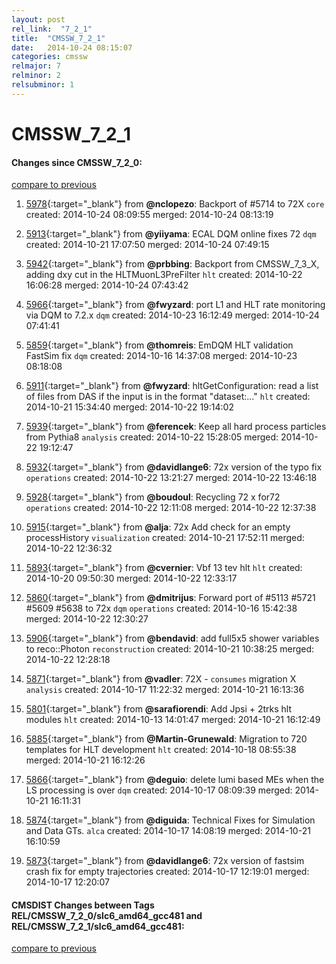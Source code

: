 ```yaml
---
layout: post
rel_link:  "7_2_1"
title:  "CMSSW_7_2_1"
date:   2014-10-24 08:15:07
categories: cmssw
relmajor: 7
relminor: 2
relsubminor: 1
---
```


# CMSSW_7_2_1
#### Changes since CMSSW_7_2_0:

[compare to previous](https://github.com/cms-sw/cmssw/compare/CMSSW_7_2_0...CMSSW_7_2_1)



1. [5978](http://github.com/cms-sw/cmssw/pull/5978){:target="_blank"}  from **@nclopezo**: Backport of #5714 to 72X `core`  created: 2014-10-24 08:09:55 merged: 2014-10-24 08:13:19

2. [5913](http://github.com/cms-sw/cmssw/pull/5913){:target="_blank"}  from **@yiiyama**: ECAL DQM online fixes 72 `dqm`  created: 2014-10-21 17:07:50 merged: 2014-10-24 07:49:15

3. [5942](http://github.com/cms-sw/cmssw/pull/5942){:target="_blank"}  from **@prbbing**: Backport from CMSSW_7_3_X, adding dxy cut in the HLTMuonL3PreFilter `hlt`  created: 2014-10-22 16:06:28 merged: 2014-10-24 07:43:42

4. [5966](http://github.com/cms-sw/cmssw/pull/5966){:target="_blank"}  from **@fwyzard**: port L1 and HLT rate monitoring via DQM to 7.2.x `dqm`  created: 2014-10-23 16:12:49 merged: 2014-10-24 07:41:41

5. [5859](http://github.com/cms-sw/cmssw/pull/5859){:target="_blank"}  from **@thomreis**: EmDQM HLT validation FastSim fix `dqm`  created: 2014-10-16 14:37:08 merged: 2014-10-23 08:18:08

6. [5911](http://github.com/cms-sw/cmssw/pull/5911){:target="_blank"}  from **@fwyzard**: hltGetConfiguration: read a list of files from DAS if the input is in the format "dataset:..." `hlt`  created: 2014-10-21 15:34:40 merged: 2014-10-22 19:14:02

7. [5939](http://github.com/cms-sw/cmssw/pull/5939){:target="_blank"}  from **@ferencek**: Keep all hard process particles from Pythia8 `analysis`  created: 2014-10-22 15:28:05 merged: 2014-10-22 19:12:47

8. [5932](http://github.com/cms-sw/cmssw/pull/5932){:target="_blank"}  from **@davidlange6**: 72x version of the typo fix `operations`  created: 2014-10-22 13:21:27 merged: 2014-10-22 13:46:18

9. [5928](http://github.com/cms-sw/cmssw/pull/5928){:target="_blank"}  from **@boudoul**: Recycling 72 x for72 `operations`  created: 2014-10-22 12:11:08 merged: 2014-10-22 12:37:38

10. [5915](http://github.com/cms-sw/cmssw/pull/5915){:target="_blank"}  from **@alja**: 72x Add check for an empty processHistory `visualization`  created: 2014-10-21 17:52:11 merged: 2014-10-22 12:36:32

11. [5893](http://github.com/cms-sw/cmssw/pull/5893){:target="_blank"}  from **@cvernier**: Vbf 13 tev hlt `hlt`  created: 2014-10-20 09:50:30 merged: 2014-10-22 12:33:17

12. [5860](http://github.com/cms-sw/cmssw/pull/5860){:target="_blank"}  from **@dmitrijus**: Forward port of #5113 #5721 #5609 #5638 to 72x `dqm`  `operations`  created: 2014-10-16 15:42:38 merged: 2014-10-22 12:30:27

13. [5906](http://github.com/cms-sw/cmssw/pull/5906){:target="_blank"}  from **@bendavid**: add full5x5 shower variables to reco::Photon `reconstruction`  created: 2014-10-21 10:38:25 merged: 2014-10-22 12:28:18

14. [5871](http://github.com/cms-sw/cmssw/pull/5871){:target="_blank"}  from **@vadler**: 72X - `consumes` migration X `analysis`  created: 2014-10-17 11:22:32 merged: 2014-10-21 16:13:36

15. [5801](http://github.com/cms-sw/cmssw/pull/5801){:target="_blank"}  from **@sarafiorendi**: Add Jpsi + 2trks hlt modules `hlt`  created: 2014-10-13 14:01:47 merged: 2014-10-21 16:12:49

16. [5885](http://github.com/cms-sw/cmssw/pull/5885){:target="_blank"}  from **@Martin-Grunewald**: Migration to 720 templates for HLT development `hlt`  created: 2014-10-18 08:55:38 merged: 2014-10-21 16:12:26

17. [5866](http://github.com/cms-sw/cmssw/pull/5866){:target="_blank"}  from **@deguio**: delete lumi based MEs when the LS processing is over `dqm`  created: 2014-10-17 08:09:39 merged: 2014-10-21 16:11:31

18. [5874](http://github.com/cms-sw/cmssw/pull/5874){:target="_blank"}  from **@diguida**: Technical Fixes for Simulation and Data GTs. `alca`  created: 2014-10-17 14:08:19 merged: 2014-10-21 16:10:59

19. [5873](http://github.com/cms-sw/cmssw/pull/5873){:target="_blank"}  from **@davidlange6**: 72x version of fastsim crash fix for empty trajectories created: 2014-10-17 12:19:01 merged: 2014-10-17 12:20:07

#### CMSDIST Changes between Tags REL/CMSSW_7_2_0/slc6_amd64_gcc481 and REL/CMSSW_7_2_1/slc6_amd64_gcc481:

[compare to previous](https://github.com/cms-sw/cmsdist/compare/REL/CMSSW_7_2_0/slc6_amd64_gcc481...REL/CMSSW_7_2_1/slc6_amd64_gcc481)


